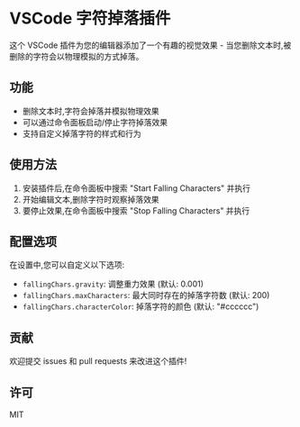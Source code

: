 # VSCode 字符掉落插件

这个 VSCode 插件为您的编辑器添加了一个有趣的视觉效果 - 当您删除文本时,被删除的字符会以物理模拟的方式掉落。

## 功能

- 删除文本时,字符会掉落并模拟物理效果
- 可以通过命令面板启动/停止字符掉落效果
- 支持自定义掉落字符的样式和行为

## 使用方法

1. 安装插件后,在命令面板中搜索 "Start Falling Characters" 并执行
2. 开始编辑文本,删除字符时观察掉落效果
3. 要停止效果,在命令面板中搜索 "Stop Falling Characters" 并执行

## 配置选项

在设置中,您可以自定义以下选项:

- `fallingChars.gravity`: 调整重力效果 (默认: 0.001)
- `fallingChars.maxCharacters`: 最大同时存在的掉落字符数 (默认: 200)
- `fallingChars.characterColor`: 掉落字符的颜色 (默认: "#cccccc")

## 贡献

欢迎提交 issues 和 pull requests 来改进这个插件!

## 许可

MIT
